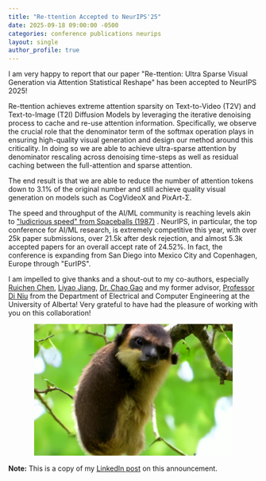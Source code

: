 ```yaml
---
title: "Re-ttention Accepted to NeurIPS'25"
date: 2025-09-18 09:00:00 -0500
categories: conference publications neurips
layout: single
author_profile: true
---
```


I am very happy to report that our paper "Re-ttention: Ultra Sparse Visual Generation via Attention Statistical Reshape" has been accepted to NeurIPS 2025!

Re-ttention achieves extreme attention sparsity on Text-to-Video (T2V) and Text-to-Image (T2I) Diffusion Models by leveraging the iterative denoising process to cache and re-use attention information. Specifically, we observe the crucial role that the denominator term of the softmax operation plays in ensuring high-quality visual generation and design our method around this criticality. In doing so we are able to achieve ultra-sparse attention by denominator rescaling across denoising time-steps as well as residual caching between the full-attention and sparse attention.

The end result is that we are able to reduce the number of attention tokens down to 3.1% of the original number and still achieve quality visual generation on models such as CogVideoX and PixArt-Σ.

The speed and throughput of the AI/ML community is reaching levels akin to ["ludicrious speed" from Spaceballs (1987)](https://www.youtube.com/watch?v=NAWL8ejf2nM) . NeurIPS, in particular, the top conference for AI/ML research, is extremely competitive this year, with over 25k paper submissions, over 21.5k after desk rejection, and almost 5.3k accepted papers for an overall accept rate of 24.52%. In fact, the conference is expanding from San Diego into Mexico City and Copenhagen, Europe through "EurIPS".

I am impelled to give thanks and a shout-out to my co-authors, especially [Ruichen Chen](https://scholar.google.com/citations?user=WHiR96wAAAAJ&hl=en&oi=ao), [Liyao Jiang](https://scholar.google.com/citations?user=OSpqcyoAAAAJ&hl=en), [Dr. Chao Gao](https://cgao3.github.io/) and my former advisor, [Professor Di Niu](https://sites.ualberta.ca/~dniu/Homepage/Home.html) from the Department of Electrical and Computer Engineering at the University of Alberta! Very grateful to have had the pleasure of working with you on this collaboration! 

<p align="center">
    <img src="/images/Rettention_sloth_thumbnail.png" width="400" alt="Rettention Sloth Thumbnail">
</p>

**Note:** This is a copy of my [LinkedIn post](https://www.linkedin.com/feed/update/urn:li:activity:7374569785222885376/) on this announcement. 